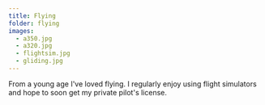 ```yaml
---
title: Flying
folder: flying
images:
  - a350.jpg
  - a320.jpg
  - flightsim.jpg
  - gliding.jpg
---
```


From a young age I've loved flying. I regularly enjoy using flight simulators and hope to soon get my private pilot's license.
